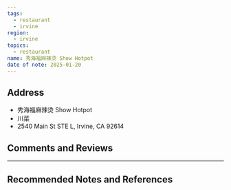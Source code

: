 ```yaml
---
tags:
  - restaurant
  - irvine
region:
  - irvine
topics:
  - restaurant
name: 秀海福麻辣烫 Show Hotpot
date of note: 2025-01-20
---
```


## Address

- 秀海福麻辣烫 Show Hotpot
- 川菜
- 2540 Main St STE L, Irvine, CA 92614




## Comments and Reviews






-----------
##  Recommended Notes and References

